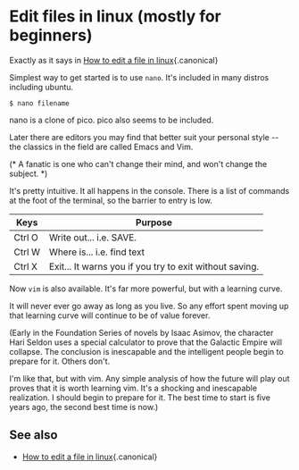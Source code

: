 # Edit files in linux (mostly for beginners)

Exactly as it says in [How to edit a file in linux](how_to_edit_a_file.md){.canonical}

Simplest way to get started is to use `nano`. It's included in many distros including ubuntu.

    $ nano filename

nano is a clone of pico. pico also seems to be included.

Later there are editors you may find that better suit your personal style -- the classics in the field are called Emacs and Vim.

(* A fanatic is one who can't change their mind, and won't change the subject. *)


It's pretty intuitive. It all happens in the console. There is a list of commands at the foot of the terminal, so the barrier to entry is low.

|Keys|Purpose|
|----|-------|
|Ctrl O|Write out... i.e. SAVE.|
|Ctrl W|Where is... i.e. find text|
|Ctrl X|Exit... It warns you if you try to exit without saving.|

Now `vim` is also available. It's far more powerful, but with a learning curve.

It will never ever go away as long as you live. So any effort spent moving up that learning curve will continue to be of value forever.

(Early in the Foundation Series of novels by Isaac Asimov, the character Hari Seldon uses a special calculator to prove that the Galactic Empire will collapse. The conclusion is inescapable and the intelligent people begin to prepare for it. Others don't.

I'm like that, but with vim. Any simple analysis of how the future will play out proves that it is worth learning vim. It's a shocking and inescapable realization. I should begin to prepare for it. The best time to start is five years ago, the second best time is now.)


## See also

- [How to edit a file in linux](how_to_edit_a_file.md){.canonical}